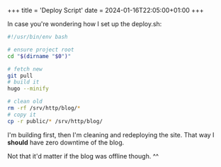 +++
title = 'Deploy Script'
date = 2024-01-16T22:05:00+01:00
+++

In case you're wondering how I set up the deploy.sh:
```bash
#!/usr/bin/env bash

# ensure project root
cd "$(dirname "$0")"

# fetch new
git pull
# build it
hugo --minify

# clean old
rm -rf /srv/http/blog/*
# copy it
cp -r public/* /srv/http/blog/
```

I'm building first, then I'm cleaning and redeploying the site. That way I **should** have zero downtime of the blog.

Not that it'd matter if the blog was offline though. ^^
